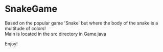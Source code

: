 # SnakeGame

Based on the popular game 'Snake' but where the body of the snake is a multitude of colors!\
Main is located in the src directory in Game.java

Enjoy!
